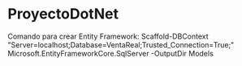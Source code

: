 # ProyectoDotNet
Comando para crear Entity Framework: Scaffold-DBContext "Server=localhost;Database=VentaReal;Trusted_Connection=True;" Microsoft.EntityFrameworkCore.SqlServer -OutputDir Models